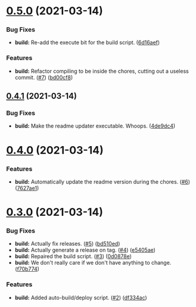 # [0.5.0](https://github.com//JoshPiper/GModStore-Deployment/compare/v0.4.1...v0.5.0) (2021-03-14)


### Bug Fixes

* **build:** Re-add the execute bit for the build script. ([6d16aef](https://github.com//JoshPiper/GModStore-Deployment/commit/6d16aef9fa40c4687dca014b37b5173b1f9acce4))


### Features

* **build:** Refactor compiling to be inside the chores, cutting out a useless commit. ([#7](https://github.com//JoshPiper/GModStore-Deployment/issues/7)) ([bd00cf8](https://github.com//JoshPiper/GModStore-Deployment/commit/bd00cf8bcc04f5a075755f4ee6c7fc5e0ccc2fac))



## [0.4.1](https://github.com//JoshPiper/GModStore-Deployment/compare/v0.4.0...v0.4.1) (2021-03-14)


### Bug Fixes

* **build:** Make the readme updater executable. Whoops. ([4de9dc4](https://github.com//JoshPiper/GModStore-Deployment/commit/4de9dc4589f194b757a09e1af2685af03929e56f))



# [0.4.0](https://github.com//JoshPiper/GModStore-Deployment/compare/v0.3.0...v0.4.0) (2021-03-14)


### Features

* **build:** Automatically update the readme version during the chores. ([#6](https://github.com//JoshPiper/GModStore-Deployment/issues/6)) ([7627ae1](https://github.com//JoshPiper/GModStore-Deployment/commit/7627ae18f5af346a03a99e550d4d75c86aafa396))



# [0.3.0](https://github.com//JoshPiper/GModStore-Deployment/compare/df334ac61ea79de7a99d9805dd0a50961a9ad384...v0.3.0) (2021-03-14)


### Bug Fixes

* **build:** Actually fix releases. ([#5](https://github.com//JoshPiper/GModStore-Deployment/issues/5)) ([bd510ed](https://github.com//JoshPiper/GModStore-Deployment/commit/bd510ed62f9fb59166155bcb81aa59770c51d4b4))
* **build:** Actually generate a release on tag. ([#4](https://github.com//JoshPiper/GModStore-Deployment/issues/4)) ([e5405ae](https://github.com//JoshPiper/GModStore-Deployment/commit/e5405aebb2c8fa4ee02de977ef37d0a31966db45))
* **build:** Repaired the build script. ([#3](https://github.com//JoshPiper/GModStore-Deployment/issues/3)) ([0d0878e](https://github.com//JoshPiper/GModStore-Deployment/commit/0d0878e2c4cb8a570d7f48c1115803a06c245236))
* **build:** We don't really care if we don't have anything to change. ([f70b774](https://github.com//JoshPiper/GModStore-Deployment/commit/f70b774e1ca90f76148262665a817ab20b4ad4f5))


### Features

* **build:** Added auto-build/deploy script. ([#2](https://github.com//JoshPiper/GModStore-Deployment/issues/2)) ([df334ac](https://github.com//JoshPiper/GModStore-Deployment/commit/df334ac61ea79de7a99d9805dd0a50961a9ad384))



